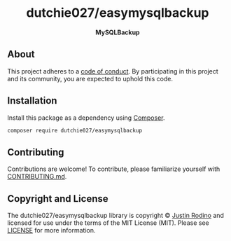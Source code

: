 <h1 align="center">dutchie027/easymysqlbackup</h1>

<p align="center">
    <strong>MySQLBackup</strong>
</p>

<!--
TODO: Make sure the following URLs are correct and working for your project.
      Then, remove these comments to display the badges, giving users a quick
      overview of your package.

<p align="center">
    <a href="https://github.com/dutchie027/easymysqlbackup"><img src="https://img.shields.io/badge/source-dutchie027/easymysqlbackup-blue.svg?style=flat-square" alt="Source Code"></a>
    <a href="https://packagist.org/packages/dutchie027/easymysqlbackup"><img src="https://img.shields.io/packagist/v/dutchie027/easymysqlbackup.svg?style=flat-square&label=release" alt="Download Package"></a>
    <a href="https://php.net"><img src="https://img.shields.io/packagist/php-v/dutchie027/easymysqlbackup.svg?style=flat-square&colorB=%238892BF" alt="PHP Programming Language"></a>
    <a href="https://github.com/dutchie027/easymysqlbackup/blob/main/LICENSE"><img src="https://img.shields.io/packagist/l/dutchie027/easymysqlbackup.svg?style=flat-square&colorB=darkcyan" alt="Read License"></a>
    <a href="https://github.com/dutchie027/easymysqlbackup/actions/workflows/continuous-integration.yml"><img src="https://img.shields.io/github/workflow/status/dutchie027/easymysqlbackup/build/main?style=flat-square&logo=github" alt="Build Status"></a>
    <a href="https://codecov.io/gh/dutchie027/easymysqlbackup"><img src="https://img.shields.io/codecov/c/gh/dutchie027/easymysqlbackup?label=codecov&logo=codecov&style=flat-square" alt="Codecov Code Coverage"></a>
    <a href="https://shepherd.dev/github/dutchie027/easymysqlbackup"><img src="https://img.shields.io/endpoint?style=flat-square&url=https%3A%2F%2Fshepherd.dev%2Fgithub%2Fdutchie027%2Feasymysqlbackup%2Fcoverage" alt="Psalm Type Coverage"></a>
</p>
-->


## About

<!--
TODO: Use this space to provide more details about your package. Try to be
      concise. This is the introduction to your package. Let others know what
      your package does and how it can help them build applications.
-->


This project adheres to a [code of conduct](CODE_OF_CONDUCT.md).
By participating in this project and its community, you are expected to
uphold this code.


## Installation

Install this package as a dependency using [Composer](https://getcomposer.org).

``` bash
composer require dutchie027/easymysqlbackup
```

<!--
## Usage

Provide a brief description or short example of how to use this library.
If you need to provide more detailed examples, use the `docs/` directory
and provide a link here to the documentation.

``` php
use dutchie027\EasyMySQLBackup\Example;

$example = new Example();
echo $example->greet('fellow human');
```
-->


## Contributing

Contributions are welcome! To contribute, please familiarize yourself with
[CONTRIBUTING.md](CONTRIBUTING.md).

## Copyright and License

The dutchie027/easymysqlbackup library is copyright © [Justin Rodino](mailto:justin@rodino.dev)
and licensed for use under the terms of the
MIT License (MIT). Please see [LICENSE](LICENSE) for more information.
